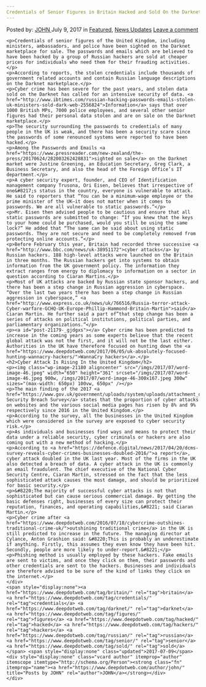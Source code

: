 ```yaml
---
Credentials of Senior Figures in Britain Hacked and Sold On the Darknet by Russian Hackers
---
```

<article class="post-listing post-21179 post type-post status-publish format-standard has-post-thumbnail hentry  tag-britain tag-credentials tag-darknet tag-figures tag-hacked tag-hackers tag-russian tag-senior ">
    <div class="post-inner">
        <span>Posted by: <a href="https://www.deepdotweb.com/author/john/" title="">JOHN </a></span>
    <span>July 9, 2017</span>
    <span>in <a href="https://www.deepdotweb.com/category/deepdot-news/" rel="category tag">Featured</a>, <a href="https://www.deepdotweb.com/category/news-updates/" rel="category tag">News Updates</a></span>
    <span><a href="https://www.deepdotweb.com/2017/07/09/credentials-senior-figures-britain-hacked-sold-darknet-russian-hackers/#respond">Leave a comment</a></span>
    </p>
    <div class="clear"></div>
    
    <p>Credentials of senior figures of the United Kingdom, including ministers, ambassadors, and police have been sighted on the Darknet marketplace for sale. The passwords and emails which are believed to have been hacked by a group of Russian hackers are sold at cheaper prices for individuals who need them for their frauding activities.</p>
    <p>According to reports, the stolen credentials include thousands of government related accounts and contain Russian language descriptions on the Darknet marketplace.</p>
    <p>Cyber crime has been severe for the past years, and stolen data sold on the Darknet has called for an intensive security of data. <a href="http://www.ibtimes.com/russian-hacking-passwords-emails-stolen-uk-ministers-sold-dark-web-2556824">Information</a> says that over 1000 British MPs, 7000 police employees, and several other senior figures had their personal data stolen and are on sale on the Darknet marketplace.</p>
    <p>The security surrounding the passwords to credentials of many people in the UK is weak, and there has been a security scare since the passwords of some renounced systems were reported to have been hacked.</p>
    <p>Among the Passwords and Emails <a href="https://www.pressreader.com/new-zealand/the-press/20170624/282003262428831">sighted on sale</a> on the Darknet market were Justine Greening, an Education Secretary, Greg Clark, a Business Secretary, and also the head of the Foreign Office’s IT department.</p>
    <p>A cyber security expert, founder, and CEO of Identification management company Trusona, Ori Eisen, believes that irrespective of one&#8217;s status in the country, everyone is vulnerable to attack. He said to reporters that “You can be a minimum-wage employee or the prime minister of the UK—it does not matter when it comes to passwords. We are all vulnerable to static passwords.”</p>
    <p>Mr. Eisen then advised people to be cautious and ensure that all static passwords are submitted to change: “If you knew that the keys to your home could be purchased, would you still be using the same lock?” He added that “The same can be said about using static passwords. They are not secure and need to be completely removed from protecting online accounts.”</p>
    <p>Before February this year, Britain had recorded three successive <a href="http://www.bbc.com/news/uk-38951172">cyber attacks</a> by Russian hackers. 188 high-level attacks were launched on the Britain in three months. The Russian hackers get into systems to obtain information from the UK government policy. The information they extract ranges from energy to diplomacy to information on a sector in question according to Ciaran Martins.</p>
    <p>Most of UK attacks are backed by Russian state sponsor hackers, and there has been a step change in Russian aggression in cyberspace. “Over the last two years there has been a step change in Russian aggression in cyberspace,” <a href="http://www.express.co.uk/news/uk/766516/Russia-terror-attack-Cyber-warfare-GCHQ-UK-Europe-Phillip-Hammond-Britain-Martin">said</a> Ciaran Martin. He further said a part of”that step change has been a series of attacks on political institutions, political parties, and parliamentary organizations.”</p>
    <p><a id="post-21179-_gjdgxs"></a> Cyber crime has been predicted to increase in the coming years as some experts believe that the recent global attack was not the first, and it will not be the last either. Authorities in the UK have therefore focused on hunting down the <a href="https://www.deepdotweb.com/2017/06/05/uk-absolutely-focused-hunting-wannacry-hackers/">WannaCry hackers</a>.</p>
    <h2>Cyber Attack Is Rising In the United Kingdom</h2>
    <p><img class="wp-image-21180 aligncenter" src="/imgs/2017/07/word-image-46.jpeg" width="650" height="361" srcset="/imgs/2017/07/word-image-46.jpeg 900w, /imgs/2017/07/word-image-46-300x167.jpeg 300w" sizes="(max-width: 650px) 100vw, 650px" /></p>
    <p>The main finding of the 2017 <a href="https://www.gov.uk/government/uploads/system/uploads/attachment_data/file/609186/Cyber_Security_Breaches_Survey_2017_main_report_PUBLIC.pdf">Cyber Security Breach Survey</a> states that the proportion of cyber attacks on websites and the various social media pages has risen by 8% and 9% respectively since 2016 in the United Kingdom.</p>
    <p>According to the survey, all the businesses in the United Kingdom which were considered in the survey are exposed to cyber security risk.</p>
    <p>As individuals and businesses find ways and means to protect their data under a reliable security, cyber criminals or hackers are also coming out with a new method of hacking.</p>
    <p>According to <a href="https://defence.digital/news/2017/04/20/dcms-survey-reveals-cyber-crimes-businesses-doubled-2016/">a report</a>, cyber attack doubled in the UK last year. Most of the firms in the UK also detected a breach of data. A cyber attack in the UK is commonly an email fraudulent. The chief executive of the National Cyber Security Centre, Ciaran Martin, stressed on the fact that the less sophisticated attack causes the most damage, and should be prioritized for basic security.</p>
    <p>&#8220;The majority of successful cyber attacks is not that sophisticated but can cause serious commercial damage. By getting the basic defenses right, businesses of every size can protect their reputation, finances, and operating capabilities,&#8221; said Ciaran Martin.</p>
    <p>Cyber crime after <a href="https://www.deepdotweb.com/2016/07/18/cybercrime-outshines-traditional-crime-uk/">outshining traditional crime</a> in the UK is still predicted to increase in the future. The managing director at Cylance, Anton Grashion said: &#8220;This is probably an underestimate if anything. Firstly, this assumes they even know they have been hit. Secondly, people are more likely to under-report.&#8221;</p>
    <p>Phishing method is usually employed by these hackers. Fake emails are sent to victims, and once they click on them, their passwords and other credentials are sent to the hackers. Businesses and individuals are therefore advised to be sure of the kind of links they click on the internet.</p>
    </div>
    <span style="display:none"><a href="https://www.deepdotweb.com/tag/britain/" rel="tag">britain</a> <a href="https://www.deepdotweb.com/tag/credentials/" rel="tag">credentials</a> <a href="https://www.deepdotweb.com/tag/darknet/" rel="tag">darknet</a> <a href="https://www.deepdotweb.com/tag/figures/" rel="tag">figures</a> <a href="https://www.deepdotweb.com/tag/hacked/" rel="tag">hacked</a> <a href="https://www.deepdotweb.com/tag/hackers/" rel="tag">hackers</a> <a href="https://www.deepdotweb.com/tag/russian/" rel="tag">russian</a> <a href="https://www.deepdotweb.com/tag/senior/" rel="tag">senior</a> <a href="https://www.deepdotweb.com/tag/sold/" rel="tag">sold</a></span> <span style="display:none" class="updated">2017-07-09</span>
    <div style="display:none" class="vcard author" itemprop="author" itemscope itemtype="http://schema.org/Person"><strong class="fn" itemprop="name"><a href="https://www.deepdotweb.com/author/john/" title="Posts by JOHN" rel="author">JOHN</a></strong></div>
    </div>
</article>

